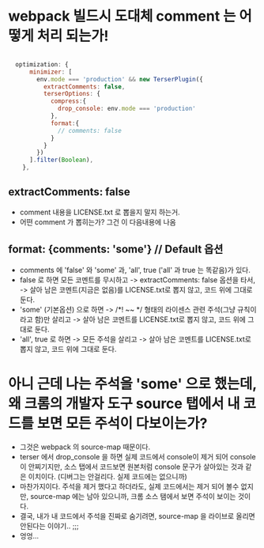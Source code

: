 # webpack 빌드시 도대체 comment 는 어떻게 처리 되는가!
```js

  optimization: {
      minimizer: [
        env.mode === 'production' && new TerserPlugin({
          extractComments: false,
          terserOptions: {
            compress:{
              drop_console: env.mode === 'production'
            },
            format:{
              // comments: false
            }
          }
        })
      ].filter(Boolean),
    },

  ```

## extractComments: false
- comment 내용을 LICENSE.txt 로 뽑을지 말지 하는거.
- 어떤 comment 가 뽑히는가? 그건 이 다음내용에 나옴

## format: {comments: 'some'} // Default 옵션
- comments 에 'false' 와 'some' 과, 'all', true ('all' 과 true 는 똑같음)가 있다. 
- false 로 하면 모든 코멘트를 무시하고 -> extractComments: false 옵션을 타서, -> 살아 남은 코멘트(지금은 없음)를 LICENSE.txt로 뽑지 않고, 코드 위에 그대로 둔다.
- 'some' (기본옵션) 으로 하면 -> /*! ~~ */ 형태의 라이센스 관련 주석(그냥 규칙이라고 함)만 살리고 -> 살아 남은 코멘트를 LICENSE.txt로 뽑지 않고, 코드 위에 그대로 둔다.
- 'all', true 로 하면 -> 모든 주석을 살리고 -> 살아 남은 코멘트를 LICENSE.txt로 뽑지 않고, 코드 위에 그대로 둔다.

# 아니 근데 나는 주석을 'some' 으로 했는데, 왜 크롬의 개발자 도구 source 탭에서 내 코드를 보면 모든 주석이 다보이는가?
- 그것은 webpack 의 source-map 때문이다. 
- terser 에서 drop_console 을 하면 실제 코드에서 console이 제거 되어 console이 안찌기지만, 소스 탭에서 코드보면 원본처럼 console 문구가 살아있는 것과 같은 이치이다. (디버그는 안걸리다. 실제 코드에는 없으니까)
- 마찬가지이다. 주석을 제거 했다고 하더라도, 실제 코드에서는 제거 되어 볼수 없지만, source-map 에는 남아 있으니까, 크롬 소스 탬에서 보면 주석이 보이는 것이다. 
- 결국, 내가 내 코드에서 주석을 진짜로 숨기려면, source-map 을 라이브로 올리면 안된다는 이야기.. ;;;
- 엉엉...